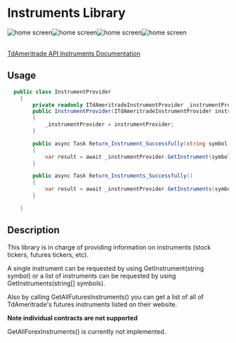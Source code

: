 # Instruments Library

<img src="https://img.shields.io/github/issues/ucrengineer/TraderShop.Financials"
    alt = "home screen"
    style = "float: left"/>
<img src="https://img.shields.io/github/forks/ucrengineer/TraderShop.Financials"
    alt = "home screen"
    style = "float: left"/>
<img src="https://img.shields.io/github/stars/ucrengineer/TraderShop.Financials"
    alt = "home screen"
    style = "float: left"/>
<img src="https://img.shields.io/github/license/ucrengineer/TraderShop.Financials.TdAmeritrade"
    alt = "home screen"
    style = "float: left"/>

<br></br>

[TdAmeritrade API Instruments Documentation](https://developer.tdameritrade.com/instruments/apis)

## Usage 

```csharp
  public class InstrumentProvider
    {
        private readonly ITdAmeritradeInstrumentProvider _instrumentProvider;
        public InstrumentProvider(ITdAmeritradeInstrumentProvider instrumentProvider)
        {
            _instrumentProvider = instrumentProvider;
        }

        public async Task Return_Instrument_Successfully(string symbol)
        {
            var result = await _instrumentProvider.GetInstrument(symbol);
        }

        public async Task Return_Instruments_Successfully()
        {
            var result = await _instrumentProvider.GetInstruments(symbols: new string[] { "TIGR", "AAPL" });
        }

    }

```

## Description

This library is in charge of providing information on instruments (stock tickers, futures tickers, etc).

A single instrument can be requested by using GetInstrument(string symbol) or a list of instruments can be requested by using GetInstruments(string[] symbols).

Also by calling GetAllFuturesInstruments() you can get a list of all of TdAmeritrade's futures instruments listed on their website.

__Note individual contracts are not supported__

GetAllForexInstruments() is currently not implemented.
